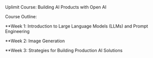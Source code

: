 Uplimit Course: Building AI Products with Open AI

Course Outline:

**Week 1: Introduction to Large Language Models (LLMs) and Prompt Engineering

**Week 2: Image Generation

**Week 3: Strategies for Building Production AI Solutions
